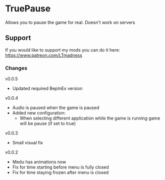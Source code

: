 # TruePause
Allows you to pause the game for real. Doesn't work on servers 

## Support
If you would like to support my mods you can do it here:
https://www.patreon.com/LTmadness

### Changes
v0.0.5
- Updated required BepInEx version

v0.0.4
- Audio is paused when the game is paused
- Added new configuration:
	* When selecting different application while the game is running game will be pause (if set to true)

v0.0.3
- Small visual fix

v0.0.2
- Medu has animations now
- Fix for time starting before menu is fully closed
- Fix for time staying frozen after menu is closed

